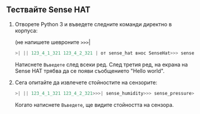 ## Тествайте Sense HAT

1. Отворете Python 3 и въведете следните команди директно в корпуса:
    
    (не напишете шевроните `>>>`|
    
    ```python
    >| || 123_4_1_321 123_4_2_321 | от sense_hat внос SenseHat>>> sense = SenseHat ()>>> sense.show_message ("Здравей свят")
    ```
    
    Натиснете `Въведете` след всеки ред. След третия ред, на екрана на Sense HAT трябва да се появи съобщението "Hello world".

2. Сега опитайте да извлечете стойностите на сензорите:
    
    ```python
    >| || 123_4_1_321 123_4_2_321>>>| sense_humidity>>> sense_pressure>>> sense_accelerometer>>> sense_gyroscope>>> sense.orientation
    ```
    
    Когато натиснете `Въведете`, ще видите стойността на сензора.